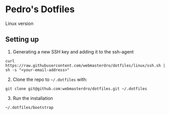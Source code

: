 # Pedro's Dotfiles

Linux version

## Setting up

1. Generating a new SSH key and adding it to the ssh-agent
```
curl https://raw.githubusercontent.com/webmasterdro/dotfiles/linux/ssh.sh | sh -s "<your-email-address>"
```
2. Clone the repo to `~/.dotfiles` with:
```
git clone git@github.com:webmasterdro/dotfiles.git ~/.dotfiles
```

3. Run the installation
```
~/.dotfiles/bootstrap
```
